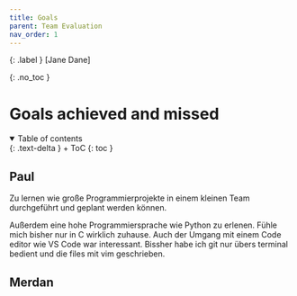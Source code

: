 ```yaml
---
title: Goals
parent: Team Evaluation
nav_order: 1
---
```


{: .label }
[Jane Dane]

{: .no_toc }
# Goals achieved and missed

<details open markdown="block">
{: .text-delta }
<summary>Table of contents</summary>
+ ToC
{: toc }
</details>

## Paul
Zu lernen wie große Programmierprojekte in einem kleinen Team durchgeführt und geplant werden können.

Außerdem eine hohe Programmiersprache wie Python zu erlenen. Fühle mich bisher nur in C wirklich zuhause.
Auch der Umgang mit einem Code editor wie VS Code war interessant. Bissher habe ich git nur übers terminal bedient und die files mit vim geschrieben.

## Merdan
